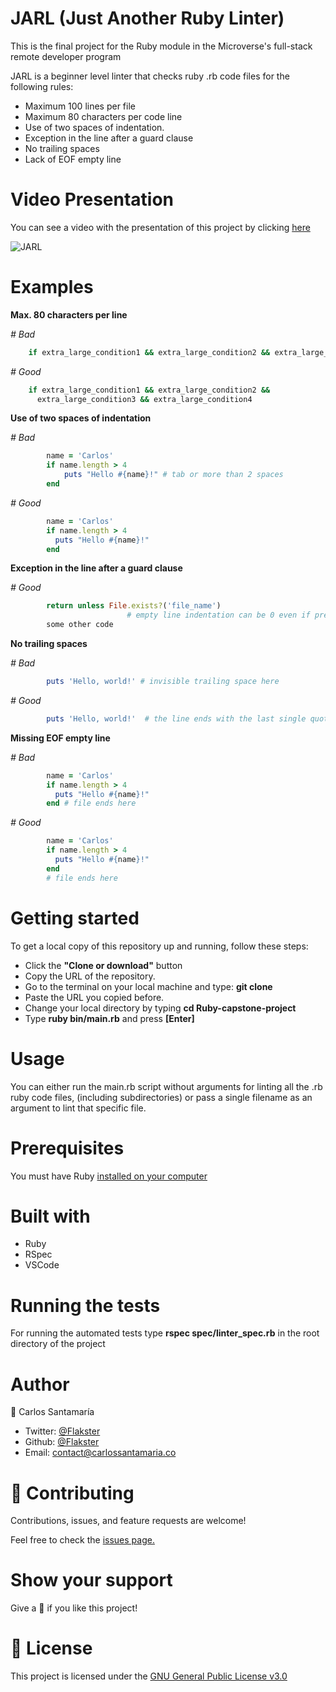 # JARL (Just Another Ruby Linter)
This is the final project for the Ruby module in the Microverse's full-stack remote developer program

JARL is a beginner level linter that checks ruby .rb code files for the following rules:
- Maximum 100 lines per file
- Maximum 80 characters per code line
- Use of two spaces of indentation.
- Exception in the line after a guard clause
- No trailing spaces
- Lack of EOF empty line

# Video Presentation
 You can see a video with the presentation of this project by clicking [here](https://www.loom.com/share/b3c72e55c5ba454ab53f12359fd6c9f1) 

![JARL](https://user-images.githubusercontent.com/53324035/77028766-ca9c2480-6967-11ea-967e-af28c3ae413b.png)

# Examples

**Max. 80 characters per line**

_\# Bad_
```ruby
    if extra_large_condition1 && extra_large_condition2 && extra_large_condition3 && extra_large_condition4
```
_\# Good_
```ruby
    if extra_large_condition1 && extra_large_condition2 &&
      extra_large_condition3 && extra_large_condition4
```
**Use of two spaces of indentation**

_\# Bad_
```ruby
        name = 'Carlos'
        if name.length > 4
            puts "Hello #{name}!" # tab or more than 2 spaces 
        end
```
_\# Good_
```ruby
        name = 'Carlos'
        if name.length > 4
          puts "Hello #{name}!"
        end
```
**Exception in the line after a guard clause**

_\# Good_
```ruby
        return unless File.exists?('file_name')
                          # empty line indentation can be 0 even if previous line is 4
        some other code
 ```
 **No trailing spaces**

_\# Bad_
```ruby
        puts 'Hello, world!' # invisible trailing space here
```
_\# Good_
```ruby
        puts 'Hello, world!'  # the line ends with the last single quote
```
**Missing  EOF empty line**

_\# Bad_
```ruby
        name = 'Carlos'
        if name.length > 4
          puts "Hello #{name}!"
        end # file ends here
```
_\# Good_
```ruby
        name = 'Carlos'
        if name.length > 4
          puts "Hello #{name}!"
        end
        # file ends here
```
# Getting started

To get a local copy of this repository up and running, follow these steps: 

- Click the **"Clone or download"** button
- Copy the URL of the repository. 
- Go to the terminal on your local machine and type: **git clone** 
- Paste the URL you copied before. 
- Change your local directory by typing **cd Ruby-capstone-project**
- Type **ruby bin/main.rb** and press **[Enter]**

# Usage

You can either run the main.rb script without arguments for linting all the .rb ruby code files,
(including subdirectories) or pass a single filename as an argument to lint that specific file.  

# Prerequisites
  
 You must have Ruby [installed on your computer](https://www.ruby-lang.org/en/documentation/installation/)
 
 # Built with

- Ruby
- RSpec
- VSCode
 
 # Running the tests

For running the automated tests type **rspec spec/linter_spec.rb** in the root
directory of the project
 
 # Author
 
 👤 Carlos Santamaría

* Twitter: [@Flakster ](https://twitter.com/Flakster )
* Github: [@Flakster](https://github.com/Flakster)
* Email: contact@carlossantamaria.co

# 🤝 Contributing

Contributions, issues, and feature requests are welcome!

Feel free to check the [issues page.](https://github.com/Flakster/Ruby-capstone-project/issues)

# Show your support

Give a 🌟 if you like this project!

# 📝 License

 This project is licensed under the [GNU General Public License v3.0](https://github.com/Flakster/Ruby-capstone-project/blob/linter/LICENSE)

  
